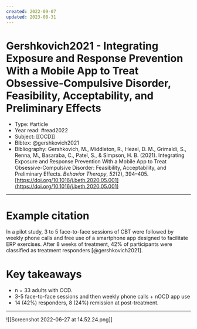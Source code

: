 ```yaml
---
created: 2022-09-07
updated: 2023-08-31
---
```

# Gershkovich2021 - Integrating Exposure and Response Prevention With a Mobile App to Treat Obsessive-Compulsive Disorder, Feasibility, Acceptability, and Preliminary Effects

* Type: #article
* Year read: #read2022
* Subject: [[OCD]]
* Bibtex: @gershkovich2021 
* Bibliography: Gershkovich, M., Middleton, R., Hezel, D. M., Grimaldi, S., Renna, M., Basaraba, C., Patel, S., & Simpson, H. B. (2021). Integrating Exposure and Response Prevention With a Mobile App to Treat Obsessive-Compulsive Disorder: Feasibility, Acceptability, and Preliminary Effects. _Behavior Therapy_, _52_(2), 394–405. [https://doi.org/10.1016/j.beth.2020.05.001](https://doi.org/10.1016/j.beth.2020.05.001)
---
# Example citation

In a pilot study, 3 to 5 face-to-face sessions of CBT were followed by weekly phone calls and free use of a smartphone app designed to facilitate ERP exercises. After 8 weeks of treatment, 42% of participants were classified as treatment responders [@gershkovich2021].

# Key takeaways
* n = 33 adults with OCD.
* 3-5 face-to-face sessions and then weekly phone calls + nOCD app use
* 14 (42%) responders, 8 (24%) remission at post-treatment.

---

![[Screenshot 2022-06-27 at 14.52.24.png]]